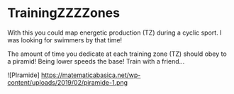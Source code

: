 # TrainingZZZZones

With this you could map energetic production (TZ) during a cyclic sport. I was looking for swimmers 
by that time!

The amount of time you dedicate at each training zone (TZ) should obey to a piramid! Being lower 
speeds the base! Train with a friend...

![PIramide] https://matematicabasica.net/wp-content/uploads/2019/02/piramide-1.png

